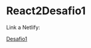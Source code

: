 # React2Desafio1

<p>Link a Netlify:</p><a href="https://stunning-trifle-56653a.netlify.app/">Desafio1</a>